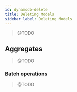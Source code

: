 ```yaml
---
id: dynamodb-delete
title: Deleting Models
sidebar_label: Deleting Models
---
```


> @TODO

## Aggregates

> @TODO

### Batch operations

> @TODO
